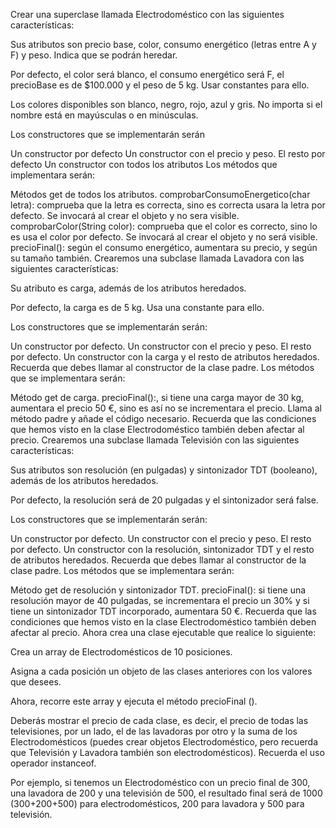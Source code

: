 Crear una superclase llamada Electrodoméstico con las siguientes características:

Sus atributos son precio base, color, consumo energético (letras entre A y F) y peso. Indica que se podrán heredar.

Por defecto, el color será blanco, el consumo energético será F, el precioBase es de $100.000 y el peso de 5 kg. Usar constantes para ello.

Los colores disponibles son blanco, negro, rojo, azul y gris. No importa si el nombre está en mayúsculas o en minúsculas.

Los constructores que se implementarán serán

Un constructor por defecto
Un constructor con el precio y peso. El resto por defecto
Un constructor con todos los atributos
Los métodos que implementara serán:

Métodos get de todos los atributos.
comprobarConsumoEnergetico(char letra): comprueba que la letra es correcta, sino es correcta usara la letra por defecto. Se invocará al crear el objeto y no sera visible.
comprobarColor(String color): comprueba que el color es correcto, sino lo es usa el color por defecto. Se invocará al crear el objeto y no será visible.
precioFinal(): según el consumo energético, aumentara su precio, y según su tamaño también.
Crearemos una subclase llamada Lavadora con las siguientes características:

Su atributo es carga, además de los atributos heredados.

Por defecto, la carga es de 5 kg. Usa una constante para ello.

Los constructores que se implementarán serán:

Un constructor por defecto.
Un constructor con el precio y peso. El resto por defecto.
Un constructor con la carga y el resto de atributos heredados. Recuerda que debes llamar al constructor de la clase padre.
Los métodos que se implementara serán:

Método get de carga.
precioFinal():, si tiene una carga mayor de 30 kg, aumentara el precio 50 €, sino es así no se incrementara el precio. Llama al método padre y añade el código necesario. Recuerda que las condiciones que hemos visto en la clase Electrodoméstico también deben afectar al precio.
Crearemos una subclase llamada Televisión con las siguientes características:

Sus atributos son resolución (en pulgadas) y sintonizador TDT (booleano), además de los atributos heredados.

Por defecto, la resolución será de 20 pulgadas y el sintonizador será false.

Los constructores que se implementarán serán:

Un constructor por defecto.
Un constructor con el precio y peso. El resto por defecto.
Un constructor con la resolución, sintonizador TDT y el resto de atributos heredados. Recuerda que debes llamar al constructor de la clase padre.
Los métodos que se implementara serán:

Método get de resolución y sintonizador TDT.
precioFinal(): si tiene una resolución mayor de 40 pulgadas, se incrementara el precio un 30% y si tiene un sintonizador TDT incorporado, aumentara 50 €. Recuerda que las condiciones que hemos visto en la clase Electrodoméstico también deben afectar al precio.
Ahora crea una clase ejecutable que realice lo siguiente:

 Crea un array de Electrodomésticos de 10 posiciones.

 Asigna a cada posición un objeto de las clases anteriores con los valores que desees.

 Ahora, recorre este array y ejecuta el método precioFinal ().

 Deberás mostrar el precio de cada clase, es decir, el precio de todas las televisiones, por un lado, el de las lavadoras por otro y la suma de los Electrodomésticos (puedes crear objetos Electrodoméstico, pero recuerda que Televisión y Lavadora también son electrodomésticos). Recuerda el uso operador instanceof.

Por ejemplo, si tenemos un Electrodoméstico con un precio final de 300, una lavadora de 200 y una televisión de 500, el resultado final será de 1000 (300+200+500) para electrodomésticos, 200 para lavadora y 500 para televisión.
